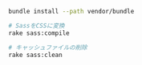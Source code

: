 ```bash
bundle install --path vendor/bundle
```

```bash
# SassをCSSに変換
rake sass:compile

# キャッシュファイルの削除
rake sass:clean
```


